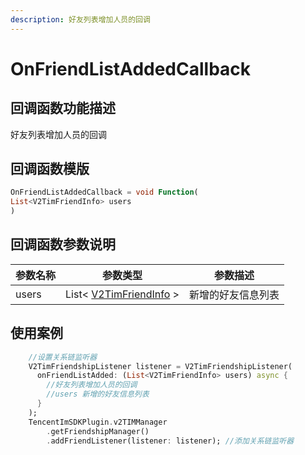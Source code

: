 ```yaml
---
description: 好友列表增加人员的回调
---
```


# OnFriendListAddedCallback

## 回调函数功能描述

好友列表增加人员的回调

## 回调函数模版

```dart
OnFriendListAddedCallback = void Function(
List<V2TimFriendInfo> users
)
```

## 回调函数参数说明

| 参数名称  | 参数类型                                                                | 参数描述      |
| ----- | ------------------------------------------------------------------- | --------- |
| users | List< [V2TimFriendInfo](../guan-jian-lei/user/v2timfriendinfo.md) > | 新增的好友信息列表 |

## 使用案例

```dart
    //设置关系链监听器
    V2TimFriendshipListener listener = V2TimFriendshipListener(
      onFriendListAdded: (List<V2TimFriendInfo> users) async {
        //好友列表增加人员的回调
        //users 新增的好友信息列表
      }
    );
    TencentImSDKPlugin.v2TIMManager
        .getFriendshipManager()
        .addFriendListener(listener: listener); //添加关系链监听器
```

